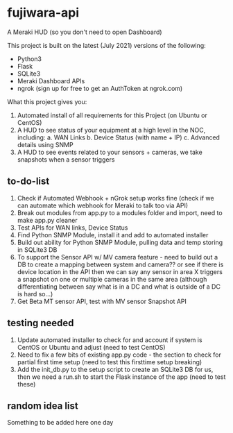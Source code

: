 # fujiwara-api

A Meraki HUD (so you don't need to open Dashboard)

This project is built on the latest (July 2021) versions of the following:
- Python3
- Flask
- SQLite3
- Meraki Dashboard APIs
- ngrok (sign up for free to get an AuthToken at ngrok.com)

What this project gives you:
1. Automated install of all requirements for this Project (on Ubuntu or CentOS)
2. A HUD to see status of your equipment at a high level in the NOC, including:
	a. WAN Links
	b. Device Status (with name + IP)
	c. Advanced details using SNMP
3. A HUD to see events related to your sensors + cameras, we take snapshots when a sensor triggers

## to-do-list

1. Check if Automated Webhook + nGrok setup works fine (check if we can automate which webhook for Meraki to talk too via API)
2. Break out modules from app.py to a modules folder and import, need to make app.py cleaner
3. Test APIs for WAN links, Device Status
4. Find Python SNMP Module, install it and add to automated installer
5. Build out ability for Python SNMP Module, pulling data and temp storing in SQLite3 DB
6. To support the Sensor API w/ MV camera feature - need to build out a DB to create a mapping between system and camera?? or see if there is device location in the API then we can say any sensor in area X triggers a snapshot on one or multiple cameras in the same area (although differentiating between say what is in a DC and what is outside of a DC is hard so...)
7. Get Beta MT sensor API, test with MV sensor Snapshot API

## testing needed

1. Update automated installer to check for and account if system is CentOS or Ubuntu and adjust (need to test CentOS)
2. Need to fix a few bits of existing app.py code - the section to check for partial first time setup (need to test this firsttime setup breaking)
3. Add the init_db.py to the setup script to create an SQLite3 DB for us, then we need a run.sh to start the Flask instance of the app (need to test these)

## random idea list

Something to be added here one day
